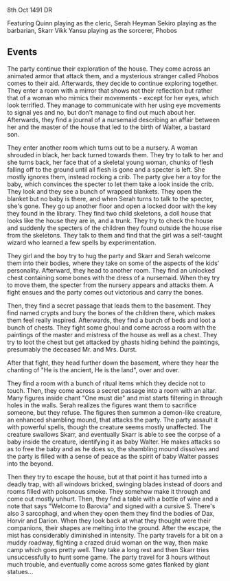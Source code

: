 8th Oct 1491 DR

Featuring
Quinn playing as the cleric, Serah Heyman 
Sekiro playing as the barbarian, Skarr Vikk 
Yansu playing as the sorcerer, Phobos

## Events

The party continue their exploration of the house. They come across an animated armor that attack them, and a mysterious stranger called Phobos comes to their aid. Afterwards, they decide to continue exploring together. They enter a room with a mirror that shows not their reflection but rather that of a woman who mimics their movements - except for her eyes, which look terrified. They manage to communicate with her using eye movements to signal yes and no, but don't manage to find out much about her. Afterwards, they find a journal of a nursemaid describing an affair between her and the master of the house that led to the birth of Walter, a bastard son.

They enter another room which turns out to be a nursery. A woman shrouded in black, her back turned towards them. They try to talk to her and she turns back, her face that of a skeletal young woman, chunks of flesh falling off to the ground until all flesh is gone and a specter is left. She mostly ignores them, instead rocking a crib. The party give her a toy for the baby, which convinces the specter to let them take a look inside the crib. They look and they see a bunch of wrapped blankets. They open the blanket but no baby is there, and when Serah turns to talk to the specter, she's gone.
They go up another floor and open a locked door with the key they found in the library. They find two child skeletons, a doll house that looks like the house they are in, and a trunk. They try to check the house and suddenly the specters of the children they found outside the house rise from the skeletons. They talk to them and find that the girl was a self-taught wizard who learned a few spells by experimentation.

They girl and the boy try to hug the party and Skarr and Serah welcome them into their bodies, where they take on some of the aspects of the kids' personality. Afterward, they head to another room. They find an unlocked chest containing some bones with the dress of a nursemaid. When they try to move them, the specter from the nursery appears and attacks them. A fight ensues and the party comes out victorious and carry the bones.

Then, they find a secret passage that leads them to the basement. They find named crypts and bury the bones of the children there, which makes them feel really inspired. Afterwards, they find a bunch of beds and loot a bunch of chests. They fight some ghoul and come across a room with the paintings of the master and mistress of the house as well as a chest. They try to loot the chest but get attacked by ghasts hiding behind the paintings, presumably the deceased Mr. and Mrs. Durst.

After that fight, they head further down the basement, where they hear the chanting of "He is the ancient, He is the land", over and over. 

They find a room with a bunch of ritual items which they decide not to touch. Then, they come across a secret passage into a room with an altar. Many figures inside chant "One must die" and mist starts filtering in through holes in the walls. Serah realizes the figures want them to sacrifice someone, but they refuse. The figures then summon a demon-like creature, an enhanced shambling mound, that attacks the party. The party assault it with powerful spells, though the creature seems mostly unaffected. The creature swallows Skarr, and eventually Skarr is able to see the corpse of a baby inside the creature, identifying it as baby Walter. He makes attacks so as to free the baby and as he does so, the shambling mound dissolves and the party is filled with a sense of peace as the spirit of baby Walter passes into the beyond.

Then they try to escape the house, but at that point it has turned into a deadly trap, with all windows bricked, swinging blades instead of doors and rooms filled with poisonous smoke. They somehow make it through and come out mostly unhurt. Then, they find a table with a bottle of wine and a note that says "Welcome to Barovia" and signed with a cursive S. There's also 3 sarcophagi, and when they open them they find the bodies of Dax, Horvir and Darion. When they look back at what they thought were their companions, their shapes are melting into the ground.
After the escape, the mist has considerably diminished in intensity. The party travels for a bit on a muddy roadway, fighting a crazed druid woman on the way, then make camp which goes pretty well. They take a long rest and then Skarr tries unsuccessfully to hunt some game. The party travel for 3 hours without much trouble, and eventually come across some gates flanked by giant statues...